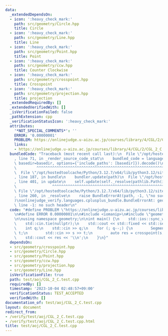 ```yaml
---
data:
  _extendedDependsOn:
  - icon: ':heavy_check_mark:'
    path: src/geometry/Circle.hpp
    title: Circle
  - icon: ':heavy_check_mark:'
    path: src/geometry/Line.hpp
    title: Line
  - icon: ':heavy_check_mark:'
    path: src/geometry/Point.hpp
    title: Point
  - icon: ':heavy_check_mark:'
    path: src/geometry/ccw.hpp
    title: Counter Clockwise
  - icon: ':heavy_check_mark:'
    path: src/geometry/crosspoint.hpp
    title: Crosspoint
  - icon: ':heavy_check_mark:'
    path: src/geometry/projection.hpp
    title: projection
  _extendedRequiredBy: []
  _extendedVerifiedWith: []
  _isVerificationFailed: false
  _pathExtension: cpp
  _verificationStatusIcon: ':heavy_check_mark:'
  attributes:
    '*NOT_SPECIAL_COMMENTS*': ''
    ERROR: '0.00000001'
    PROBLEM: https://onlinejudge.u-aizu.ac.jp/courses/library/4/CGL/2/CGL_2_C
    links:
    - https://onlinejudge.u-aizu.ac.jp/courses/library/4/CGL/2/CGL_2_C
  bundledCode: "Traceback (most recent call last):\n  File \"/opt/hostedtoolcache/Python/3.12.7/x64/lib/python3.12/site-packages/onlinejudge_verify/documentation/build.py\"\
    , line 71, in _render_source_code_stat\n    bundled_code = language.bundle(stat.path,\
    \ basedir=basedir, options={'include_paths': [basedir]}).decode()\n          \
    \         ^^^^^^^^^^^^^^^^^^^^^^^^^^^^^^^^^^^^^^^^^^^^^^^^^^^^^^^^^^^^^^^^^^^^^^^^^^^^^^^^^\n\
    \  File \"/opt/hostedtoolcache/Python/3.12.7/x64/lib/python3.12/site-packages/onlinejudge_verify/languages/cplusplus.py\"\
    , line 187, in bundle\n    bundler.update(path)\n  File \"/opt/hostedtoolcache/Python/3.12.7/x64/lib/python3.12/site-packages/onlinejudge_verify/languages/cplusplus_bundle.py\"\
    , line 401, in update\n    self.update(self._resolve(pathlib.Path(included), included_from=path))\n\
    \                ^^^^^^^^^^^^^^^^^^^^^^^^^^^^^^^^^^^^^^^^^^^^^^^^^^^^^^^^^\n \
    \ File \"/opt/hostedtoolcache/Python/3.12.7/x64/lib/python3.12/site-packages/onlinejudge_verify/languages/cplusplus_bundle.py\"\
    , line 260, in _resolve\n    raise BundleErrorAt(path, -1, \"no such header\"\
    )\nonlinejudge_verify.languages.cplusplus_bundle.BundleErrorAt: geometry/crosspoint.hpp:\
    \ line -1: no such header\n"
  code: "#define PROBLEM \"https://onlinejudge.u-aizu.ac.jp/courses/library/4/CGL/2/CGL_2_C\"\
    \n#define ERROR 0.00000001\n\n#include <iomanip>\n#include \"geometry/crosspoint.hpp\"\
    \n\nusing namespace geometry;\n\nint main() {\n    std::ios::sync_with_stdio(false);\n\
    \    std::cin.tie(nullptr);\n    std::cout << std::fixed << std::setprecision(15);\n\
    \    int q;\n    std::cin >> q;\n    for (; q--;) {\n        Segment<double> s,\
    \ t;\n        std::cin >> s >> t;\n        auto res = crosspoint(s, t);\n    \
    \    std::cout << res << '\\n';\n    }\n}"
  dependsOn:
  - src/geometry/crosspoint.hpp
  - src/geometry/Circle.hpp
  - src/geometry/Point.hpp
  - src/geometry/ccw.hpp
  - src/geometry/projection.hpp
  - src/geometry/Line.hpp
  isVerificationFile: true
  path: test/aoj/CGL_2_C.test.cpp
  requiredBy: []
  timestamp: '2023-10-04 02:48:57+09:00'
  verificationStatus: TEST_ACCEPTED
  verifiedWith: []
documentation_of: test/aoj/CGL_2_C.test.cpp
layout: document
redirect_from:
- /verify/test/aoj/CGL_2_C.test.cpp
- /verify/test/aoj/CGL_2_C.test.cpp.html
title: test/aoj/CGL_2_C.test.cpp
---
```

